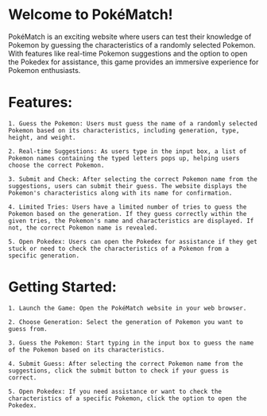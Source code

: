 # Welcome to PokéMatch!

PokéMatch is an exciting website where users can test their knowledge of Pokemon by guessing the characteristics of a randomly selected Pokemon. With features like real-time Pokemon suggestions and the option to open the Pokedex for assistance, this game provides an immersive experience for Pokemon enthusiasts.

# Features:

    1. Guess the Pokemon: Users must guess the name of a randomly selected Pokemon based on its characteristics, including generation, type, height, and weight.

    2. Real-time Suggestions: As users type in the input box, a list of Pokemon names containing the typed letters pops up, helping users choose the correct Pokemon.

    3. Submit and Check: After selecting the correct Pokemon name from the suggestions, users can submit their guess. The website displays the Pokemon's characteristics along with its name for confirmation.

    4. Limited Tries: Users have a limited number of tries to guess the Pokemon based on the generation. If they guess correctly within the given tries, the Pokemon's name and characteristics are displayed. If not, the correct Pokemon name is revealed.

    5. Open Pokedex: Users can open the Pokedex for assistance if they get stuck or need to check the characteristics of a Pokemon from a specific generation.

# Getting Started:

    1. Launch the Game: Open the PokéMatch website in your web browser.

    2. Choose Generation: Select the generation of Pokemon you want to guess from.

    3. Guess the Pokemon: Start typing in the input box to guess the name of the Pokemon based on its characteristics.

    4. Submit Guess: After selecting the correct Pokemon name from the suggestions, click the submit button to check if your guess is correct.

    5. Open Pokedex: If you need assistance or want to check the characteristics of a specific Pokemon, click the option to open the Pokedex.

